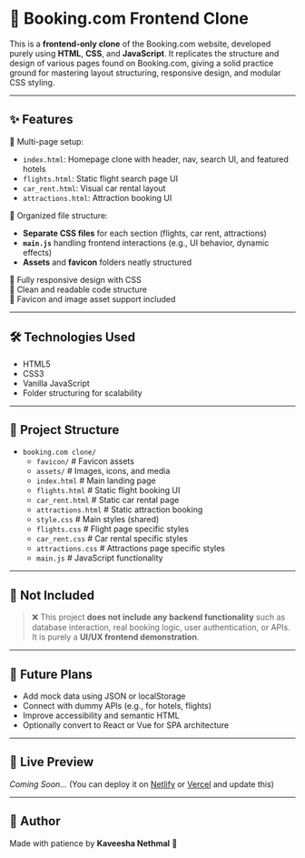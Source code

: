 # 🏨 Booking.com Frontend Clone

This is a **frontend-only clone** of the Booking.com website, developed purely using **HTML**, **CSS**, and **JavaScript**. It replicates the structure and design of various pages found on Booking.com, giving a solid practice ground for mastering layout structuring, responsive design, and modular CSS styling.

---

## ✨ Features

🔹 Multi-page setup:
- `index.html`: Homepage clone with header, nav, search UI, and featured hotels
- `flights.html`: Static flight search page UI
- `car_rent.html`: Visual car rental layout
- `attractions.html`: Attraction booking UI  

🔹 Organized file structure:
- **Separate CSS files** for each section (flights, car rent, attractions)  
- **`main.js`** handling frontend interactions (e.g., UI behavior, dynamic effects)
- **Assets** and **favicon** folders neatly structured

🔹 Fully responsive design with CSS  
🔹 Clean and readable code structure  
🔹 Favicon and image asset support included

---

## 🛠️ Technologies Used

- HTML5  
- CSS3  
- Vanilla JavaScript  
- Folder structuring for scalability

---

## 📁 Project Structure

- `booking.com clone/`
  - `favicon/`               # Favicon assets
  - `assets/`                # Images, icons, and media
  - `index.html`             # Main landing page
  - `flights.html`           # Static flight booking UI
  - `car_rent.html`          # Static car rental page
  - `attractions.html`       # Static attraction booking
  - `style.css`              # Main styles (shared)
  - `flights.css`            # Flight page specific styles
  - `car_rent.css`           # Car rental specific styles
  - `attractions.css`        # Attractions page specific styles
  - `main.js`                # JavaScript functionality

---

## 🚫 Not Included

> ❌ This project **does not include any backend functionality** such as database interaction, real booking logic, user authentication, or APIs.  
It is purely a **UI/UX frontend demonstration**.

---

## 📌 Future Plans

- Add mock data using JSON or localStorage  
- Connect with dummy APIs (e.g., for hotels, flights)  
- Improve accessibility and semantic HTML  
- Optionally convert to React or Vue for SPA architecture

---

## 🔗 Live Preview

_Coming Soon..._ (You can deploy it on [Netlify](https://www.netlify.com/) or [Vercel](https://vercel.com/) and update this)

---

## 💖 Author

Made with patience by **Kaveesha Nethmal** 🌿  

